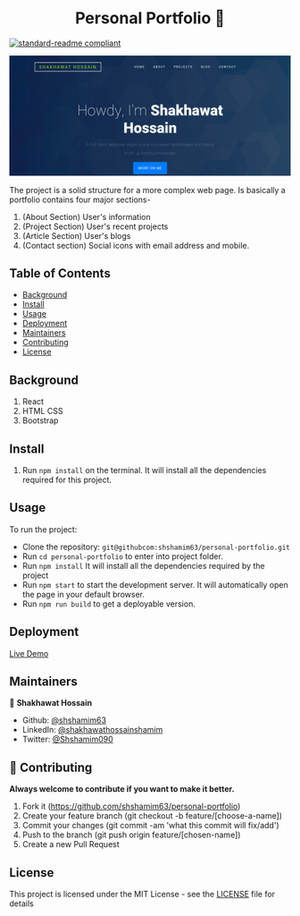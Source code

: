 <h1 align="center">Personal Portfolio 👋</h1>

[![standard-readme compliant](https://img.shields.io/badge/standard--readme-OK-green.svg?style=flat-square)](https://github.com/RichardLitt/standard-readme)

![portfolio](src/images/portfolio.png)

The project is a solid structure for a more complex web page. Is basically a portfolio contains four major sections-<br>
1. (About Section) User's information
2. (Project Section) User's recent projects
3. (Article Section) User's blogs
4. (Contact section) Social icons with email address and mobile. 
## Table of Contents

- [Background](#background)
- [Install](#install)
- [Usage](#usage)
- [Deployment](#deployment)
- [Maintainers](#maintainers)
- [Contributing](#contributing)
- [License](#license)  

## Background

1. React
2. HTML CSS
3. Bootstrap

## Install
1. Run `npm install` on the terminal. It will install all the dependencies required for this project.


## Usage
To run the project:

- Clone the repository: `git@githubcom:shshamim63/personal-portfolio.git`
- Run `cd personal-portfolio` to enter into project folder. 
- Run `npm install` It will install all the dependencies required by the project
- Run `npm start` to start the development server. It will automatically open the page in your default browser.
- Run `npm run build` to get a deployable version.

## Deployment
[Live Demo](https://kababworld.netlify.com/)


## Maintainers

👤 **Shakhawat Hossain**
- Github: [@shshamim63](https://github.com/shshamim63)
- LinkedIn: [@shakhawathossainshamim](https://www.linkedin.com/in/shakhawathossainshamim/)
- Twitter: [@Shshamim090](https://twitter.com/Shshamim090)

## 🤝 Contributing

**Always welcome to contribute if you want to make it better.**
1. Fork it (https://github.com/shshamim63/personal-portfolio)
2. Create your feature branch (git checkout -b feature/[choose-a-name])
3. Commit your changes (git commit -am 'what this commit will fix/add')
4. Push to the branch (git push origin feature/[chosen-name])
5. Create a new Pull Request

## License

This project is licensed under the MIT License - see the [LICENSE](./LICENSE) file for details